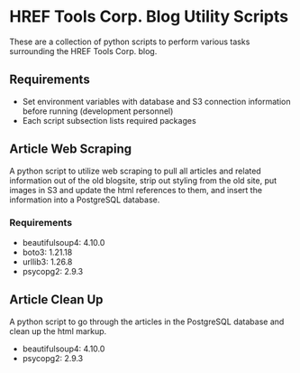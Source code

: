 # HREF Tools Corp. Blog Utility Scripts
These are a collection of python scripts to perform various tasks surrounding
the HREF Tools Corp. blog.

## Requirements
* Set environment variables with database and S3 connection information before
running (development personnel)
* Each script subsection lists required packages

## Article Web Scraping
A python script to utilize web scraping to pull all articles and related information
out of the old blogsite, strip out styling from the old site, put images in S3
and update the html references to them, and insert the information into a
PostgreSQL database.
### Requirements
* beautifulsoup4: 4.10.0
* boto3: 1.21.18
* urllib3: 1.26.8
* psycopg2: 2.9.3

## Article Clean Up
A python script to go through the articles in the PostgreSQL database and clean
up the html markup.
* beautifulsoup4: 4.10.0
* psycopg2: 2.9.3
